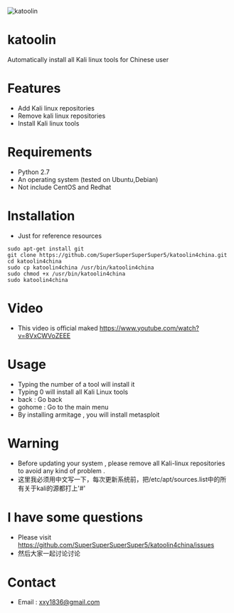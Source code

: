 ![katoolin](https://github.com/SuperSuperSuperSuper5/katoolin4china/blob/master/pic/2.png)
# katoolin
Automatically install all Kali linux tools for Chinese user

# Features
- Add Kali linux repositories
- Remove kali linux repositories
- Install Kali linux tools

# Requirements
- Python 2.7
- An operating system (tested on Ubuntu,Debian)
- Not include CentOS and Redhat

# Installation
- Just for reference resources

```
sudo apt-get install git
git clone https://github.com/SuperSuperSuperSuper5/katoolin4china.git
cd katoolin4china
sudo cp katoolin4china /usr/bin/katoolin4china
sudo chmod +x /usr/bin/katoolin4china
sudo katoolin4china
``` 

# Video
- This video is official maked
https://www.youtube.com/watch?v=8VxCWVoZEEE

# Usage
- Typing the number of a tool will install it
- Typing 0 will install all Kali Linux tools
- back : Go back
- gohome : Go to the main menu
- By installing armitage , you will install metasploit

# Warning
- Before updating your system , please remove all Kali-linux repositories to avoid any kind of problem .
- 这里我必须用中文写一下，每次更新系统前，把/etc/apt/sources.list中的所有关于kali的源都打上'#'

# I have some questions
- Please visit https://github.com/SuperSuperSuperSuper5/katoolin4china/issues
- 然后大家一起讨论讨论

# Contact
- Email : xxy1836@gmail.com
